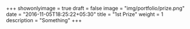 +++
showonlyimage = true
draft = false
image = "img/portfolio/prize.png"
date = "2016-11-05T18:25:22+05:30"
title = "1st Prize"
weight = 1
description = "Something"
+++

<!--more-->
